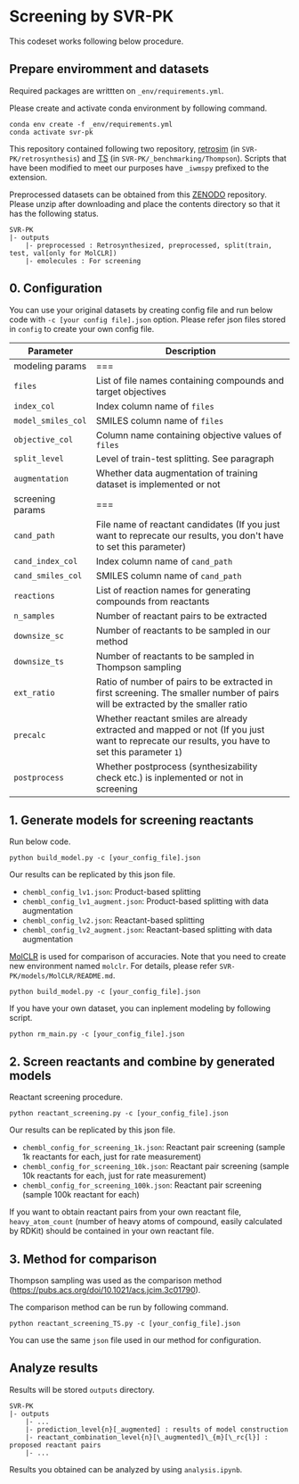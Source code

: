 # Screening by SVR-PK

This codeset works following below procedure.

## Prepare enviromment and datasets

Required packages are writtten on <code>_env/requirements.yml</code>.

Please create and activate conda environment by following command.

```
conda env create -f _env/requirements.yml
conda activate svr-pk
```

This repository contained following two repository, [retrosim](https://github.com/connorcoley/retrosim) (in <code>SVR-PK/retrosynthesis</code>) and [TS](https://github.com/PatWalters/TS) (in <code>SVR-PK/_benchmarking/Thompson</code>). Scripts that have been modified to meet our purposes have <code>_iwmspy</code> prefixed to the extension.

Preprocessed datasets can be obtained from this [ZENODO](https://doi.org/10.5281/zenodo.14729011) repository. Please unzip after downloading and place the contents directory so that it has the following status.
```
SVR-PK
|- outputs
    |- preprocessed : Retrosynthesized, preprocessed, split(train, test, val[only for MolCLR])
    |- emolecules : For screening
```

## 0. Configuration
You can use your original datasets by creating config file and run below code with <code>-c [your config file].json</code> option. Please refer json files stored in <code>config</code> to create your own config file. 

|Parameter|Description|
|----|----|
|modeling params| === |
|<code>files</code>|List of file names containing compounds and target objectives|
|<code>index_col</code>|Index column name of <code>files</code>|
|<code>model_smiles_col</code>|SMILES column name of <code>files</code>|
|<code>objective_col</code>|Column name containing objective values of <code>files</code>|
|<code>split_level</code>|Level of train-test splitting. See paragraph|
|<code>augmentation</code>|Whether data augmentation of training dataset is implemented or not|
|screening params| === |
|<code>cand_path</code>|File name of reactant candidates (If you just want to reprecate our results, you don't have to set this parameter)|
|<code>cand_index_col</code>|Index column name of <code>cand_path</code>|
|<code>cand_smiles_col</code>|SMILES column name of <code>cand_path</code>|
|<code>reactions</code>|List of reaction names for generating compounds from reactants|
|<code>n_samples</code>|Number of reactant pairs to be extracted|
|<code>downsize_sc</code>|Number of reactants to be sampled in our method|
|<code>downsize_ts</code>|Number of reactants to be sampled in Thompson sampling|
|<code>ext_ratio</code>|Ratio of number of pairs to be extracted in first screening. The smaller number of pairs will be extracted by the smaller ratio|
|<code>precalc</code>|Whether reactant smiles are already extracted and mapped or not (If you just want to reprecate our results, you have to set this parameter <code>1</code>)|
|<code>postprocess</code>|Whether postprocess (synthesizability check etc.) is inplemented or not in screening|

## 1. Generate models for screening reactants

Run below code.

```
python build_model.py -c [your_config_file].json
```

Our results can be replicated by this json file.

* <code>chembl_config_lv1.json</code>: Product-based splitting
* <code>chembl_config_lv1_augment.json</code>: Product-based splitting with data augmentation
* <code>chembl_config_lv2.json</code>: Reactant-based splitting
* <code>chembl_config_lv2_augment.json</code>: Reactant-based splitting with data augmentation

[MolCLR](https://github.com/yuyangw/MolCLR) is used for comparison of accuracies. Note that you need to create new environment named <code>molclr</code>. For details, please refer <code>SVR-PK/models/MolCLR/README.md</code>.

```
python build_model.py -c [your_config_file].json
```

If you have your own dataset, you can inplement modeling by following script.

```
python rm_main.py -c [your_config_file].json
```

## 2. Screen reactants and combine by generated models

Reactant screening procedure. 

```
python reactant_screening.py -c [your_config_file].json
```

Our results can be replicated by this json file.

* <code>chembl_config_for_screening_1k.json</code>: Reactant pair screening (sample 1k reactants for each, just for rate measurement)
* <code>chembl_config_for_screening_10k.json</code>: Reactant pair screening (sample 10k reactants for each, just for rate measurement)
* <code>chembl_config_for_screening_100k.json</code>: Reactant pair screening (sample 100k reactant for each)

If you want to obtain reactant pairs from your own reactant file, <code>heavy_atom_count</code> (number of heavy atoms of compound, easily calculated by RDKit) should be contained in your own reactant file.

## 3. Method for comparison

Thompson sampling was used as the comparison method (https://pubs.acs.org/doi/10.1021/acs.jcim.3c01790).

The comparison method can be run by following command. 
```
python reactant_screening_TS.py -c [your_config_file].json
```

You can use the same <code>json</code> file used in our method for configuration.

## Analyze results
Results will be stored <code>outputs</code> directory.

```
SVR-PK
|- outputs
    |- ...
    |- prediction_level{n}[_augmented] : results of model construction
    |- reactant_combination_level{n}[\_augmented]\_{m}[\_rc{l}] : proposed reactant pairs
    |- ...
```

Results you obtained can be analyzed by using <code>analysis.ipynb</code>.
